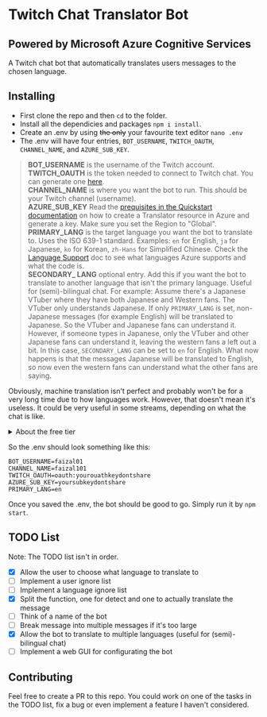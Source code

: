 # Twitch Chat Translator Bot

## Powered by Microsoft Azure Cognitive Services

A Twitch chat bot that automatically translates users messages to the chosen language.

## Installing

- First clone the repo and then `cd` to the folder.
- Install all the dependicies and packages `npm i install`.
- Create an .env by using ~~the only~~ your favourite text editor `nano .env`
- The .env will have four entries, `BOT_USERNAME`, `TWITCH_OAUTH`, `CHANNEL_NAME`, and `AZURE_SUB_KEY`.

> **BOT_USERNAME** is the username of the Twitch account.\
**TWITCH_OAUTH** is the token needed to connect to Twitch chat. You can generate one [here](https://twitchapps.com/tmi/).\
**CHANNEL_NAME** is where you want the bot to run. This should be your Twitch channel (username).\
**AZURE_SUB_KEY** Read the [prequisites in the Quickstart documentation](https://docs.microsoft.com/en-gb/azure/cognitive-services/translator/quickstart-translator) on how to create a Translator resource in Azure and generate a key. Make sure you set the Region to "Global".\
**PRIMARY_LANG** is the target language you want the bot to translate to. Uses the ISO 639-1 standard. Examples: `en` for English, `ja` for Japanese, `ko` for Korean, `zh-Hans` for Simplified Chinese. Check the [Language Support](https://docs.microsoft.com/en-us/azure/cognitive-services/translator/language-support) doc to see what languages Azure supports and what the code is.\
**SECONDARY_ LANG** optional entry. Add this if you want the bot to translate to another language that isn't the primary language. Useful for (semi)-bilingual chat. For example: Assume there's a Japanese VTuber where they have both Japanese and Western fans. The VTuber only understands Japanese. If only `PRIMARY_LANG` is set, non-Japanese messages (for example English) will be translated to Japanese. So the VTuber and Japanese fans can understand it. However, if someone types in Japanese, only the VTuber and other Japanese fans can understand it, leaving the western fans a left out a bit. In this case, `SECONDARY_LANG` can be set to `en` for English. What now happens is that the messages Japanese will be translated to English, so now even the western fans can understand what the other fans are saying.

Obviously, machine translation isn't perfect and probably won't be for a very long time due to how languages work. However, that doesn't mean it's useless. It could be very useful in some streams, depending on what the chat is like.

<details>
  <summary>About the free tier</summary>
  The F1 (Free) tier allows up-to 2M million characters translated per month. From the [FAQ](https://www.microsoft.com/en-us/translator/business/faq/): "A 30-page document has around 17,000 characters; the seven Harry Potter books comprise about 60 million characters." I'm not too good at estimating but I don't think that Twitch chat will exceed the 2 million characters per month.

  Though, if you're using this bot and chat is super-active, then 2 million characters *might* not be enough. In this case, open an issue or contact me on Discord and I'll give this "issue" a higher priority on the TODO list. Nevertheless, Azure won't overcharge you if you're on the F1 tier.
</details>

So the .env should look something like this:

```.env
BOT_USERNAME=faizal01
CHANNEL_NAME=faizal101
TWITCH_OAUTH=oauth:yourouathkeydontshare
AZURE_SUB_KEY=yoursubkeydontshare
PRIMARY_LANG=en
```

Once you saved the .env, the bot should be good to go. Simply run it by `npm start`.

## TODO List

Note: The TODO list isn't in order.

- [x] Allow the user to choose what language to translate to
- [ ] Implement a user ignore list
- [ ] Implement a language ignore list
- [x] Split the function, one for detect and one to actually translate the message
- [ ] Think of a name of the bot
- [ ] Break message into multiple messages if it's too large
- [x] Allow the bot to translate to multiple languages (useful for (semi)-bilingual chat)
- [ ] Implement a web GUI for configurating the bot

## Contributing

Feel free to create a PR to this repo. You could work on one of the tasks in the TODO list, fix a bug or even implement a feature I haven't considered.
